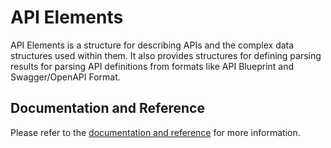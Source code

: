 # API Elements
API Elements is a structure for describing APIs and the complex data structures used within them. It also provides structures for defining parsing results for parsing API definitions from formats like API Blueprint and Swagger/OpenAPI Format.

## Documentation and Reference

Please refer to the [documentation and reference](http://api-elements.readthedocs.org/en/latest/) for more information.
